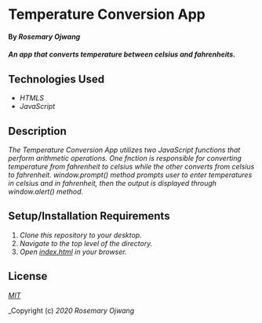 # Temperature Conversion App

#### By _**Rosemary Ojwang**_
#### _An app that converts temperature between celsius and fahrenheits._

## Technologies Used
* _HTMLS_
* _JavaScript_

## Description
_The Temperature Conversion App utilizes two JavaScript functions that perform arithmetic operations. One fnction is responsible for converting temperature from fahrenheit to celsius while the other converts from celsius to fahrenheit. window.prompt() method prompts user to enter temperatures in celsius and in fahrenheit, then the output is displayed through window.alert() method._

## Setup/Installation Requirements
1. _Clone this repository to your desktop._
2. _Navigate to the top level of the directory._
3. _Open [index.html](index.html) in your browser._

## License

_[MIT](https://opensource.org/licenses/MIT)_

_Copyright (c) _2020_ _Rosemary Ojwang_